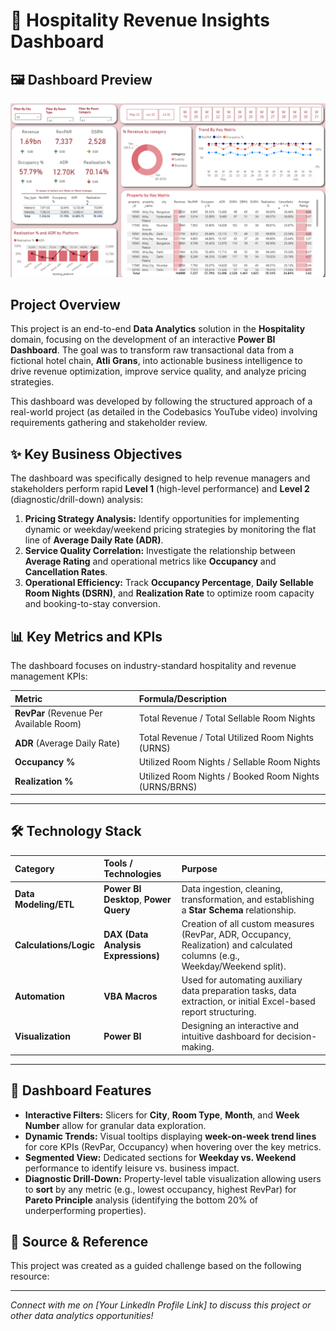 # 🏨 Hospitality Revenue Insights Dashboard

## 🖼️ Dashboard Preview

![Hospitality Revenue Dashboard Screenshot](dashboard.png)

## Project Overview

This project is an end-to-end **Data Analytics** solution in the **Hospitality** domain, focusing on the development of an interactive **Power BI Dashboard**. The goal was to transform raw transactional data from a fictional hotel chain, **Atli Grans**, into actionable business intelligence to drive revenue optimization, improve service quality, and analyze pricing strategies.

This dashboard was developed by following the structured approach of a real-world project (as detailed in the Codebasics YouTube video) involving requirements gathering and stakeholder review.

## ✨ Key Business Objectives

The dashboard was specifically designed to help revenue managers and stakeholders perform rapid **Level 1** (high-level performance) and **Level 2** (diagnostic/drill-down) analysis:

1.  **Pricing Strategy Analysis:** Identify opportunities for implementing dynamic or weekday/weekend pricing strategies by monitoring the flat line of **Average Daily Rate (ADR)**.
2.  **Service Quality Correlation:** Investigate the relationship between **Average Rating** and operational metrics like **Occupancy** and **Cancellation Rates**.
3.  **Operational Efficiency:** Track **Occupancy Percentage**, **Daily Sellable Room Nights (DSRN)**, and **Realization Rate** to optimize room capacity and booking-to-stay conversion.

## 📊 Key Metrics and KPIs

The dashboard focuses on industry-standard hospitality and revenue management KPIs:

| Metric | Formula/Description |
| :--- | :--- |
| **RevPar** (Revenue Per Available Room) | Total Revenue / Total Sellable Room Nights |
| **ADR** (Average Daily Rate) | Total Revenue / Total Utilized Room Nights (URNS) |
| **Occupancy %** | Utilized Room Nights / Sellable Room Nights |
| **Realization %** | Utilized Room Nights / Booked Room Nights (URNS/BRNS) |

---

## 🛠️ Technology Stack

| Category | Tools / Technologies | Purpose |
| :--- | :--- | :--- |
| **Data Modeling/ETL** | **Power BI Desktop**, **Power Query** | Data ingestion, cleaning, transformation, and establishing a **Star Schema** relationship. |
| **Calculations/Logic** | **DAX (Data Analysis Expressions)** | Creation of all custom measures (RevPar, ADR, Occupancy, Realization) and calculated columns (e.g., Weekday/Weekend split). |
| **Automation** | **VBA Macros** | Used for automating auxiliary data preparation tasks, data extraction, or initial Excel-based report structuring. |
| **Visualization** | **Power BI** | Designing an interactive and intuitive dashboard for decision-making. |

---

## 🚀 Dashboard Features

* **Interactive Filters:** Slicers for **City**, **Room Type**, **Month**, and **Week Number** allow for granular data exploration.
* **Dynamic Trends:** Visual tooltips displaying **week-on-week trend lines** for core KPIs (RevPar, Occupancy) when hovering over the key metrics.
* **Segmented View:** Dedicated sections for **Weekday vs. Weekend** performance to identify leisure vs. business impact.
* **Diagnostic Drill-Down:** Property-level table visualization allowing users to **sort** by any metric (e.g., lowest occupancy, highest RevPar) for **Pareto Principle** analysis (identifying the bottom 20% of underperforming properties).

## 🔗 Source & Reference

This project was created as a guided challenge based on the following resource:



---

*Connect with me on [Your LinkedIn Profile Link] to discuss this project or other data analytics opportunities!*
